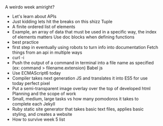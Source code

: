 A weirdo week amiright?
* Let's learn about APIs
* Just kidding lets hit the breaks on this shizz
Tuple
* A finite ordered list of elements
* Example, an array of data that must be used in a specific way, the index of elements matters
Use doc blocks when defining functions
* best practice
* first step in eventually using robots to turn info into documentation
Fetch things from an api in multiple ways
* curl -i <URL>
* Push the output of a command in terminal into a file name as specified (ex: command > filename.extension)
Babel js
* Use ECMAScript6 today
* Compiler takes next generation JS and translates it into ES5 for use today
perfect pixel
* Put a semi-transparent image overlay over the top of developed html
Planning and the scope of work
* Small, medium, large tasks vs how many pomodoros it takes to complete each
Jekyll
* Ruby static site generator that takes basic text files, applies basic styling, and creates a website
* How to survive week 5 list

##
